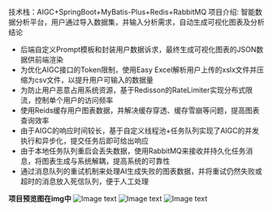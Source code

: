 技术栈：AIGC+SpringBoot+MyBatis-Plus+Redis+RabbitMQ
项目介绍: 智能数据分析平台，用户通过导入数据集，并输入分析需求，自动生成可视化图表及分析结论
- 后端自定义Prompt模板和封装用户数据诉求，最终生成可视化图表的JSON数据供前端渲染
- 为优化AIGC接口的Token限制，使用Easy Excel解析用户上传的xslx文件并压缩为csv文件，以提升用户可输入的数据量
- 为防止用户恶意占用系统资源，基于Redisson的RateLimiter实现分布式限流，控制单个用户的访问频率
- 使用Reids缓存用户图表数据，并解决缓存穿透、缓存雪崩等问题，提高图表查询效率
- 由于AIGC的响应时间较长，基于自定义线程池+任务队列实现了AIGC的并发执行和异步化，提交任务后即可给出响应
- 由于本地任务队列重启会丢失数据，使用RabbitMQ来接收并持久化任务消息，将图表生成与系统解耦，提高系统的可靠性
- 通过消息队列的重试机制来处理AI生成失败的图表数据，并将重试仍然失败或超时的消息放入死信队列，便于人工处理

**项目预览图在img中**
  ![Image text](https://github.com/abc112q/mermAIdBI/master/img/img.png)
  ![Image text](https://github.com/abc112q/mermAIdBI/master/img/img_1.png)
  ![Image text](https://github.com/abc112q/mermAIdBI/master/img/img_2.png)
